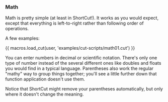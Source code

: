 ### Math

Math is pretty simple (at least in ShortCut!). It works as you would expect,
except that everything is left-to-right rather than following order of
operations.

A few examples:

{{ macros.load_cut(user, 'examples/cut-scripts/math01.cut') }}

You can enter numbers in decimal or scientific notation. There's only one type
of number instead of the several different ones like doubles and floats you
would find in a typical language. Parentheses also work the regular "mathy" way
to group things together; you'll see a little further down that function
application doesn't use them.

Notice that ShortCut might remove your parentheses automatically,
but only where it doesn't change the meaning.
